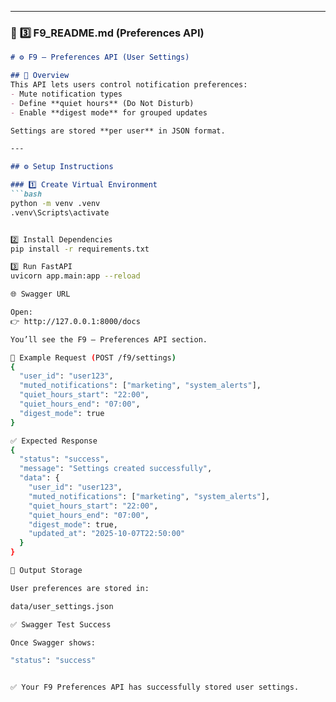 
---

### 📁 **3️⃣ F9_README.md** (Preferences API)

```markdown
# ⚙️ F9 – Preferences API (User Settings)

## 📘 Overview
This API lets users control notification preferences:  
- Mute notification types  
- Define **quiet hours** (Do Not Disturb)  
- Enable **digest mode** for grouped updates  

Settings are stored **per user** in JSON format.

---

## ⚙️ Setup Instructions

### 1️⃣ Create Virtual Environment
```bash
python -m venv .venv
.venv\Scripts\activate


2️⃣ Install Dependencies
pip install -r requirements.txt

3️⃣ Run FastAPI
uvicorn app.main:app --reload

🌐 Swagger URL

Open:
👉 http://127.0.0.1:8000/docs

You’ll see the F9 – Preferences API section.

🧪 Example Request (POST /f9/settings)
{
  "user_id": "user123",
  "muted_notifications": ["marketing", "system_alerts"],
  "quiet_hours_start": "22:00",
  "quiet_hours_end": "07:00",
  "digest_mode": true
}

✅ Expected Response
{
  "status": "success",
  "message": "Settings created successfully",
  "data": {
    "user_id": "user123",
    "muted_notifications": ["marketing", "system_alerts"],
    "quiet_hours_start": "22:00",
    "quiet_hours_end": "07:00",
    "digest_mode": true,
    "updated_at": "2025-10-07T22:50:00"
  }
}

📁 Output Storage

User preferences are stored in:

data/user_settings.json

✅ Swagger Test Success

Once Swagger shows:

"status": "success"


✅ Your F9 Preferences API has successfully stored user settings.
